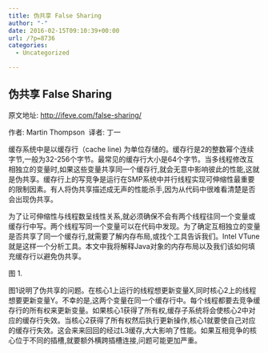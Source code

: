 ```yaml
---
title: 伪共享 False Sharing
author: "-"
date: 2016-02-15T09:10:39+00:00
url: /?p=8736
categories:
  - Uncategorized

---
```

## 伪共享 False Sharing
原文地址: http://ifeve.com/false-sharing/

作者: Martin Thompson  译者: 丁一

缓存系统中是以缓存行（cache line) 为单位存储的。缓存行是2的整数幂个连续字节,一般为32-256个字节。最常见的缓存行大小是64个字节。当多线程修改互相独立的变量时,如果这些变量共享同一个缓存行,就会无意中影响彼此的性能,这就是伪共享。缓存行上的写竞争是运行在SMP系统中并行线程实现可伸缩性最重要的限制因素。有人将伪共享描述成无声的性能杀手,因为从代码中很难看清楚是否会出现伪共享。

为了让可伸缩性与线程数呈线性关系,就必须确保不会有两个线程往同一个变量或缓存行中写。两个线程写同一个变量可以在代码中发现。为了确定互相独立的变量是否共享了同一个缓存行,就需要了解内存布局,或找个工具告诉我们。Intel VTune就是这样一个分析工具。本文中我将解释Java对象的内存布局以及我们该如何填充缓存行以避免伪共享。

图 1.
  
图1说明了伪共享的问题。在核心1上运行的线程想更新变量X,同时核心2上的线程想要更新变量Y。不幸的是,这两个变量在同一个缓存行中。每个线程都要去竞争缓存行的所有权来更新变量。如果核心1获得了所有权,缓存子系统将会使核心2中对应的缓存行失效。当核心2获得了所有权然后执行更新操作,核心1就要使自己对应的缓存行失效。这会来来回回的经过L3缓存,大大影响了性能。如果互相竞争的核心位于不同的插槽,就要额外横跨插槽连接,问题可能更加严重。